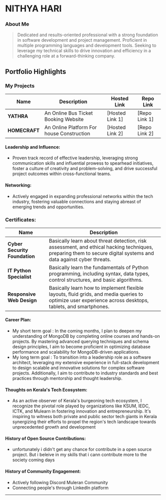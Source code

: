 # NITHYA HARI

### About Me

> Dedicated and results-oriented professional with a strong foundation in software development and project management. Proficient in multiple programming languages and development tools. Seeking to leverage my technical skills to drive innovation and efficiency in a challenging role at a forward-thinking company.

## Portfolio Highlights

### My Projects

| Name                         | Description                                                                   | Hosted Link                                               | Repo Link                                                      |
|------------------------|-------------------------------------------------------------|-----------------------------------------------------------|---------------------------------------|
| **YATHRA**                | An Online Bus Ticket Booking Website                          | [Hosted Link 1]                                           | [Repo Link 1]                                                  |
| **HOMECRAFT**         | An Online Platform For house Construction                   | [Hosted Link 2]                                           | [Repo Link 2]                                                

#### Leadership and Influence:

- Proven track record of effective leadership, leveraging strong communication skills and influential prowess to spearhead initiatives, foster a culture of creativity and problem-solving, and drive successful project outcomes within cross-functional teams.

#### Networking:

- Actively engaged in expanding professional networks within the tech industry, fostering valuable connections and staying abreast of emerging trends and opportunities.

### Certificates:

| Name                                          | Description                                                                                                                                                             |                                
|-----------------------------------------------|-------------------------------------------------------------------------------------------------------------------------------------------------------------------------|
| **Cyber Security Foundation**                 | Basically learn about threat detection, risk assessment, and ethical hacking techniques, preparing them to secure digital systems and data against cyber threats.       |                                                                               
| **IT Python Specialist**                      | Basically learn the fundamentals of Python programming, including syntax, data types, control structures, and basic algorithms.                                         |                                      
| **Responsive Web Design**                     | Basically learn how to implement flexible layouts, fluid grids, and media queries to optimize user experience across desktops, tablets, and smartphones.                |                    

#### Career Plan:

- My short term goal : In the coming months, I plan to deepen my understanding of MongoDB by completing online courses and hands-on projects. By mastering advanced querying techniques and schema design principles, I aim to become proficient in optimizing database performance and scalability for MongoDB-driven applications.
- My long term goal : To transition into a leadership role as a software architect, leveraging my extensive experience in full-stack development to design scalable and innovative solutions for complex software projects. Additionally, I aim to contribute to industry standards and best practices through mentorship and thought leadership.

#### Thoughts on Kerala's Tech Ecosystem:

- As an active observer of Kerala's burgeoning tech ecosystem, I recognize the pivotal role played by organizations like KSUM, IEDC, ICTK, and Mulearn in fostering innovation and entrepreneurship. It's inspiring to witness both private and public sector tech giants in Kerala synergizing their efforts to propel the region's tech landscape towards unprecedented growth and development

#### History of Open Source Contributions:

- unfortunately i didn't get any chance for contribute in a open source project. But i beleive in my skills that i cann contribute more to the society coming days

#### History of Community Engagement:

-  Actively following Discord Muleran Community
-  Connecting people's through LinkedIn platform

---